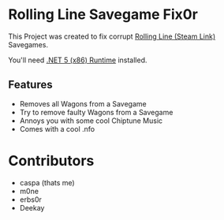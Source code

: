 # Rolling Line Savegame Fix0r

This Project was created to fix corrupt [Rolling Line (Steam Link)](https://store.steampowered.com/app/754150/Rolling_Line/ "Rolling Line Steam") Savegames.

You'll need [.NET 5 (x86) Runtime](https://dotnet.microsoft.com/download/dotnet/5.0) installed.

## Features
- Removes all Wagons from a Savegame
- Try to remove faulty Wagons from a Savegame
- Annoys you with some cool Chiptune Music
- Comes with a cool .nfo

# Contributors
- caspa (thats me)
- m0ne
- erbs0r
- Deekay
